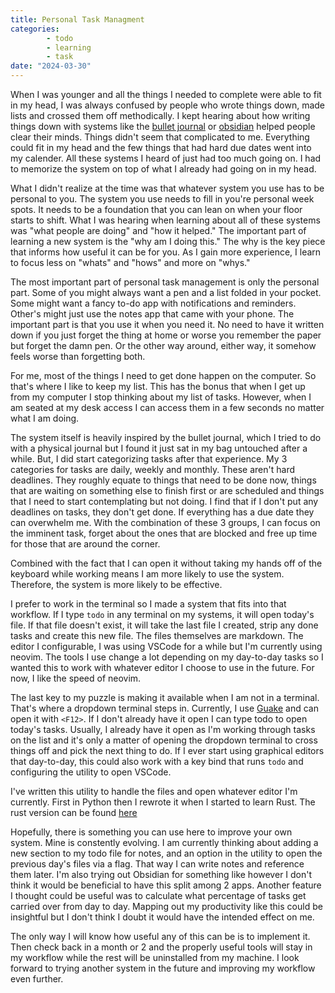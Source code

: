 ```yaml
---
title: Personal Task Managment  
categories: 
        - todo
        - learning
        - task
date: "2024-03-30"
---
```


When I was younger and all the things I needed to complete were able to fit in
my head, I was always confused by people who wrote things down, made lists and
crossed them off methodically. I kept hearing about how writing things down
with systems like the [bullet journal](https://bulletjournal.com/) or
[obsidian](https://obsidian.md/) helped people clear their minds. Things didn't
seem that complicated to me. Everything could fit in my head and the few things
that had hard due dates went into my calender. All these systems I heard of
just had too much going on. I had to memorize the system on top of what I
already had going on in my head.

What I didn't realize at the time was that whatever system you use has to be
personal to you. The system you use needs to fill in you're personal week spots.
It needs to be a foundation that you can lean on when your floor starts to
shift. What I was hearing when learning about all of these systems was "what
people are doing" and "how it helped." The important part of learning a new
system is the "why am I doing this." The why is the key piece that informs how
useful it can be for you. As I gain more experience, I learn to focus less on
"whats" and "hows" and more on "whys."

The most important part of personal task management is only the personal part.
Some of you might always want a pen and a list folded in your pocket. Some might
want a fancy to-do app with notifications and reminders. Other's might just use
the notes app that came with your phone. The important part is that you use it
when you need it. No need to have it written down if you just forget the thing
at home or worse you remember the paper but forget the damn pen. Or the other
way around, either way, it somehow feels worse than forgetting both.

For me, most of the things I need to get done happen on the computer. So that's
where I like to keep my list. This has the bonus that when I get up from my
computer I stop thinking about my list of tasks. However, when I am seated at
my desk access I can access them in a few seconds no matter what I am doing.

The system itself is heavily inspired by the bullet journal, which I tried
to do with a physical journal but I found it just sat in my bag untouched after
a while. But, I did start categorizing tasks after that experience.
My 3 categories for tasks are daily, weekly and monthly. These aren't hard
deadlines. They roughly equate to things that need to be done now, things that
are waiting on something else to finish first or are scheduled and things that
I need to start contemplating but not doing. I find that if I don't put any
deadlines on tasks, they don't get done. If everything has a due date they
can overwhelm me. With the combination of these 3 groups, I can focus on the
imminent task, forget about the ones that are blocked and free up time for
those that are around the corner.

Combined with the fact that I can open it without taking my hands off of
the keyboard while working means I am more likely to use the system. Therefore,
the system is more likely to be effective.

I prefer to work in the terminal so I made a system that fits into that
workflow. If I type `todo` in any terminal on my systems, it will open today's
file. If that file doesn't exist, it will take the last file I created, strip
any done tasks and create this new file. The files themselves are markdown. The
editor I configurable, I was using VSCode for a while but I'm currently using
neovim. The tools I use change a lot depending on my day-to-day tasks so I
wanted this to work with whatever editor I choose to use in the future.
For now, I like the speed of neovim. 

The last key to my puzzle is making it available when I am not in a terminal.
That's where a dropdown terminal steps in. Currently, I use
[Guake](https://github.com/Guake/guake) and can open it with `<F12>`. If I don't
already have it open I can type todo to open today's tasks. Usually, I already
have it open as I'm working through tasks on the list and it's only a matter
of opening the dropdown terminal to cross things off and pick the next thing to
do. If I ever start using graphical editors that day-to-day, this could also
work with a key bind that runs `todo` and configuring the utility to open VSCode. 
 

I've written this utility to handle the files and open whatever editor I'm
currently. First in Python then I rewrote it when I started to learn Rust.
The rust version can be found [here](https://github.com/andrei-stoica/rusty-tasks)

Hopefully, there is something you can use here to improve your own system. Mine
is constently evolving. I am currently thinking about adding a new section
to my todo file for notes, and an option in the utility to open the previous day's
files via a flag. That way I can write notes and reference them later. I'm also
trying out Obsidian for something like however I don't think it would be
beneficial to have this split among 2 apps. Another feature I thought could be
useful was to calculate what percentage of tasks get
carried over from day to day. Mapping out my productivity like this could be
insightful but I don't think I doubt it would have the intended effect on me.

The only way I will know how useful any of this can be is to implement it. Then
check back in a month or 2 and the properly useful tools will stay in my
workflow while the rest will be uninstalled from my machine. I look forward to
trying another system in the future and improving my workflow even further.
